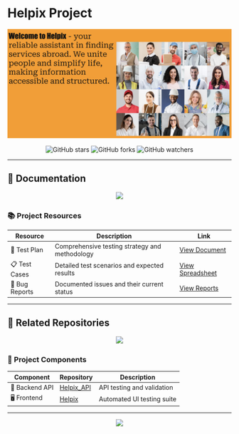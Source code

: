 #  Helpix Project 

<div align="center">
  <img src="https://github.com/Kateryna-Komarova/Helpix_project/blob/main/image/Screenshot%202025-02-19%20at%2019.26.54.png" alt="Header">
</div>

<div align="center">
  
  ![GitHub stars](https://img.shields.io/github/stars/Kateryna-Komarova/Helpix_project?style=social)
  ![GitHub forks](https://img.shields.io/github/forks/Kateryna-Komarova/Helpix_project?style=social)
  ![GitHub watchers](https://img.shields.io/github/watchers/Kateryna-Komarova/Helpix_project?style=social)
  
</div>

---

## 📖 Documentation 

<div align="center">
  <img src="https://i.giphy.com/media/l46Cy1rHbQ92uuLXa/giphy.gif" width="400">
</div>

### 📚 Project Resources

| Resource | Description | Link |
|----------|-------------|------|
| 📄 Test Plan | Comprehensive testing strategy and methodology | [View Document](https://docs.google.com/document/d/1ms0j-khLBX9-NTY_ffnFH46Irxy3-WetVYYxnqWs6hE/edit?usp=sharing) |
| 📋 Test Cases | Detailed test scenarios and expected results | [View Spreadsheet](https://docs.google.com/spreadsheets/d/173PKxp25hY9lC2Zo2913OS3Tv-aWCLwo5VU21NIjHkA/edit?usp=sharing) |
| 🐞 Bug Reports | Documented issues and their current status | [View Reports](https://docs.google.com/spreadsheets/d/1s5mirtaLL5N99s9o4fM8xPGZWnBgOXzKuUHaepUTB80/edit?usp=sharing) |

---

## 🔗 Related Repositories 

<div align="center">
  <img src="https://i.giphy.com/media/3oKIPEqDGUULpEU0aQ/giphy.gif" width="400">
</div>

### 🚀 Project Components

| Component | Repository | Description |
|-----------|------------|-------------|
| 📂 Backend API | [Helpix_API](https://github.com/Kateryna-Komarova/Helpix_API) | API testing and validation |
| 🖥️ Frontend | [Helpix](https://github.com/Kateryna-Komarova/Helpix_UI) | Automated UI testing suite |

---

<div align="center">
  <img src="https://i.giphy.com/media/WFZvB7VIXBgiz3oDXE/giphy.gif" width="100" hight="200">
</div>


<!---
Kateryna-Komarova/Kateryna-Komarova is a ✨ special ✨ repository because its `README.md` (this file) appears on your GitHub profile.
You can click the Preview link to take a look at your changes.
--->